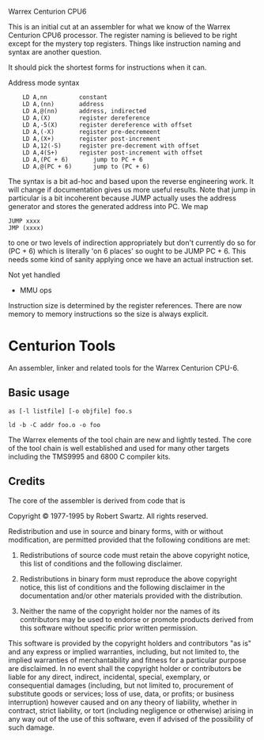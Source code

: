 Warrex Centurion CPU6

This is an initial cut at an assembler for what we know of the Warrex
Centurion CPU6 processor. The register naming is believed to be right
except for the mystery top registers. Things like instruction naming and
syntax are another question.

It should pick the shortest forms for instructions when it can.

Address mode syntax

````
	LD A,nn			constant
	LD A,(nn)		address
	LD A,@(nn)		address, indirected
	LD A,(X)		register dereference
	LD A,-5(X)		register dereference with offset
	LD A,(-X)		register pre-decremeent
	LD A,(X+)		register post-increment
	LD A,12(-S)		register pre-decrement with offset
	LD A,4(S+)		register post-increment with offset
	LD A,(PC + 6)		jump to PC + 6
	LD A,@(PC + 6)		jump to (PC + 6)
````

The syntax is a bit ad-hoc and based upon the reverse engineering work. It
will change if documentation gives us more useful results. Note that jump
in particular is a bit incoherent because JUMP actually uses the address
generator and stores the generated address into PC. We map

	JUMP xxxx
	JMP (xxxx)

to one or two levels of indirection appropriately but don't currently do so
for (PC + 6) which is literally 'on 6 places' so ought to be JUMP PC + 6.
This needs some kind of sanity applying once we have an actual instruction
set.

Not yet handled
* MMU ops

Instruction size is determined by the register references. There are now
memory to memory instructions so the size is always explicit.

# Centurion Tools

An assembler, linker and related tools for the Warrex Centurion CPU-6.

## Basic usage

````
as [-l listfile] [-o objfile] foo.s

ld -b -C addr foo.o -o foo
````

The Warrex elements of the tool chain are new and lightly tested. The core of
the tool chain is well established and used for many other targets including
the TMS9995 and 6800 C compiler kits.

## Credits

The core of the assembler is derived from code that is

Copyright © 1977-1995 by Robert Swartz.
All rights reserved.

Redistribution and use in source and binary forms, with or without modification,
are permitted provided that the following conditions are met:

1. Redistributions of source code must retain the above copyright notice, this
list of conditions and the following disclaimer.

2. Redistributions in binary form must reproduce the above copyright notice,
this list of conditions and the following disclaimer in the documentation and/or
other materials provided with the distribution.

3. Neither the name of the copyright holder nor the names of its contributors
may be used to endorse or promote products derived from this software without
specific prior written permission.

This software is provided by the copyright holders and contributors "as is" and
any express or implied warranties, including, but not limited to, the implied
warranties of merchantability and fitness for a particular purpose are
disclaimed. In no event shall the copyright holder or contributors be liable for
any direct, indirect, incidental, special, exemplary, or consequential damages
(including, but not limited to, procurement of substitute goods or services;
loss of use, data, or profits; or business interruption) however caused and on
any theory of liability, whether in contract, strict liability, or tort
(including negligence or otherwise) arising in any way out of the use of this
software, even if advised of the possibility of such damage.
